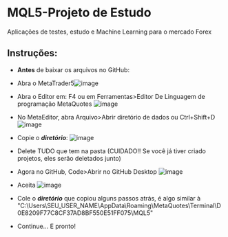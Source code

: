 # MQL5-Projeto de Estudo
 Aplicações de testes, estudo e Machine Learning para o mercado Forex


## Instruções:
- **Antes** de baixar os arquivos no GitHub:
 - Abra o MetaTrader5![image](https://user-images.githubusercontent.com/43282318/170366385-d0856cd1-0213-4804-8d25-f0873fc4a8e0.png)

 - Abra o Editor em: F4 ou em Ferramentas>Editor De Linguagem de programação MetaQuotes ![image](https://user-images.githubusercontent.com/43282318/170366299-9f683a7c-11cf-41cd-89cb-53a747a0e31e.png)
 - No MetaEditor, abra Arquivo>Abrir diretório de dados ou Ctrl+Shift+D ![image](https://user-images.githubusercontent.com/43282318/170366499-64866cad-a614-42b1-8a75-8838515c4421.png)
 - Copie o ***diretório***: ![image](https://user-images.githubusercontent.com/43282318/170366550-44c942ce-a45c-4983-adef-c8f0d2f96d06.png)
 - Delete TUDO que tem na pasta (CUIDADO!! Se você já tiver criado projetos, eles serão deletados junto)
 - Agora no GitHub, Code>Abrir no GitHub Desktop ![image](https://user-images.githubusercontent.com/43282318/170366754-50a197da-fd5d-49dd-a5c1-ad881715d882.png)
 - Aceita ![image](https://user-images.githubusercontent.com/43282318/170366698-70ae0719-232b-4ad4-884d-1a9a61972ffe.png)
 - Cole o ***diretório*** que copiou alguns passos atrás, é algo similar à "C:\Users\SEU_USER_NAME\AppData\Roaming\MetaQuotes\Terminal\D0E8209F77C8CF37AD8BF550E51FF075\MQL5"
 - Continue... E pronto!

 
